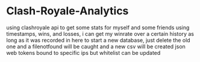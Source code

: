 # Clash-Royale-Analytics
using clashroyale api to get some stats for myself and some friends
using timestamps, wins, and losses, i can get my winrate over a certain history as long as it was recorded in here
to start a new database, just delete the old one and a filenotfound will be caught and a new csv will be created
json web tokens bound to specific ips but whitelist can be updated